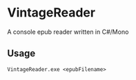 # VintageReader

A console epub reader written in C#/Mono

## Usage

~~~
VintageReader.exe <epubFilename>
~~~

